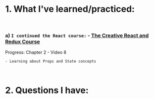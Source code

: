 # 1. What I've learned/practiced:

<br/>

### a) `I continued the React course:` - [The Creative React and Redux Course](https://developedbyed.com/courses/1203573/lectures/26842773)
Progress: Chapter 2 - Video 8

    - Learning about Props and State concepts

<br>

# 2. Questions I have:

<br>

    

